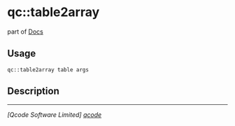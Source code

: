 qc::table2array
===============

part of [Docs](.)

Usage
-----
`qc::table2array table args`

Description
-----------


----------------------------------
*[Qcode Software Limited] [qcode]*

[qcode]: http://www.qcode.co.uk "Qcode Software"